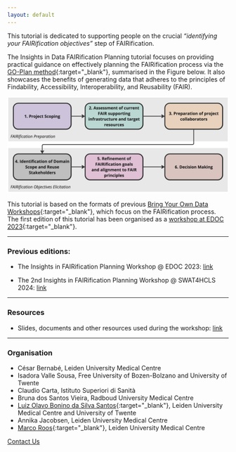 ```yaml
---
layout: default
---
```


<!-- ## The 2nd Insights in Data FAIRification Planning tutorial will be held at the SWAT4HCLS 2024, in Leiden, NL! -->

<!-- [![GO-Plan Phases Overview](/assets/img/leiden2.png)](https://www.swat4ls.org/) -->


This tutorial is dedicated to supporting people on the crucial _“identifying your FAIRification objectives”_ step of FAIRification.

The Insights in Data FAIRification Planning tutorial focuses on providing practical guidance on effectively planning the FAIRification process via the [GO-Plan method](https://er2023.inesc-id.pt/wp-content/uploads/forum_paper_2142.pdf){:target="_blank"}, summarised in the Figure below. It also showcases the benefits of generating data that adheres to the principles of Findability, Accessibility, Interoperability, and Reusability (FAIR). 

![GO-Plan Phases Overview](/assets/img/Phases_Overview.jpg)

This tutorial is based on the formats of previous [Bring Your Own Data Workshops](https://direct.mit.edu/dint/article/doi/10.1162/dint_a_00236/118045/Building-expertise-on-FAIR-through-evolving-Bring){:target="_blank"}, which focus on the FAIRification process. The first edition of this tutorial has been organised as a [workshop at EDOC 2023](https://www.rug.nl/research/bernoulli/conf/edoc-2023/workshops/){:target="_blank"}.


--- 

### Previous editions:

* The Insights in FAIRification Planning Workshop @ EDOC 2023: [link](https://www.rug.nl/research/bernoulli/conf/edoc-2023/workshops/) <br/>

* The 2nd Insights in FAIRification Planning Workshop @ SWAT4HCLS 2024: [link](https://drive.google.com/file/d/18OssIT64ju6zTBh9Nv7XgQXtpzANjWEo/view)<br/>

<!-- ### (Tentative) Program:

**[13:30h - 14:00h] Introduction of workshop and learning goals:** <br/>
Introduction and discussion about the FAIR principles and the FAIRification process, and presentation of the mock case scenario and instructions about the hands-on

**[14:00h - 15:00h] Hands-on, part I:** <br/>
Introduction of the GO-Plan method and Q&A, and applying GO-Plan's phases 1-3 on the mock-case scenario

**[15:30h - 17:00h] Hands-on, part II:** <br/>
Applying GO-Plan's phases 4-6 on the mock-case scenario, and discussion on FAIRification and its challenges after using the method  -->


<!-- The half-day workshop will take place at the [Enterprise Design, Operations and Computing (**EDOC 2023**) Conference](https://www.rug.nl/research/bernoulli/conf/edoc-2023/call-for-papers/){:target="_blank"}. -->

<!-- ---

### GO-Plan

#### During the BYOFO workshop, participants will experiment with [GO-Plan](./motivation.html), a method for the identification of FAIRification objectives. 
-->

---

### Resources

* Slides, documents and other resources used during the workshop: [link](https://github.com/hbcesar/GO-Plan-Workshop/wiki)

<!-- ### Registration
* Registration: register at the [SWAT4HCLS Website](https://www.swat4ls.org/){:target="_blank"}
* Workshop day: February 26, 2024 -->

---

### Organisation

* César Bernabé, Leiden University Medical Centre
* Isadora Valle Sousa, Free University of Bozen-Bolzano and University of Twente
* Claudio Carta, Istituto Superiori di Sanità
* Bruna dos Santos Vieira, Radboud University Medical Centre
* [Luiz Olavo Bonino da Silva Santos](https://people.utwente.nl/l.o.boninodasilvasantos){:target="_blank"}, Leiden University Medical Centre and University of Twente
* Annika Jacobsen, Leiden University Medical Centre
* [Marco Roos](https://www.lumc.nl/en/about-lumc/afdelingen/human-genetics/biosemantics/){:target="_blank"}, Leiden University Medical Centre

[Contact Us](mailto:byofo-edoc@outlook.com)